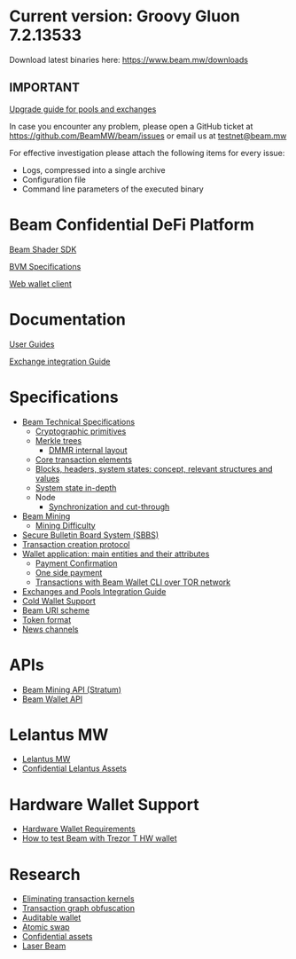 
# Current version: Groovy Gluon 7.2.13533

Download latest binaries here: https://www.beam.mw/downloads

## IMPORTANT
[Upgrade guide for pools and exchanges](https://github.com/BeamMW/beam/wiki/Beam-Fierce-Fermion-6.0-Upgrade-Guide-for-pools-and-exchanges)


In case you encounter any problem, please open a GitHub ticket at https://github.com/BeamMW/beam/issues or email us at testnet@beam.mw

For effective investigation please attach the following items for every issue:
* Logs, compressed into a single archive
* Configuration file
* Command line parameters of the executed binary

# Beam Confidential DeFi Platform 

[Beam Shader SDK](https://github.com/BeamMW/shader-sdk)

[BVM Specifications](https://github.com/BeamMW/shader-sdk/wiki/BVM-functions-for-shaders)

[Web wallet client](https://github.com/BeamMW/beam/wiki/WASM-wallet-client)

# Documentation

[User Guides](https://beam.mw/docs)

[Exchange integration Guide](https://github.com/BeamMW/beam/wiki/Exchange-Pool-integration-guide)

# Specifications

* [Beam Technical Specifications](https://github.com/beam-mw/beam/wiki/Beam-Technical-Specifications)
  * [Cryptographic primitives](https://github.com/BeamMW/beam/wiki/Cryptographic-primitives)
  * [Merkle trees](https://github.com/BeamMW/beam/wiki/Merkle-trees)
    * [DMMR internal layout](https://github.com/BeamMW/beam/wiki/DMMR-internal-layout)
  * [Core transaction elements](https://github.com/BeamMW/beam/wiki/Core-transaction-elements)
  * [Blocks, headers, system states: concept, relevant structures and values](https://github.com/BeamMW/beam/wiki/Blocks,-headers,-system-states.-Concept,-relevant-structures-and-values)
  * [System state in-depth](https://github.com/BeamMW/beam/wiki/System-state-in-depth)
  * Node
    * [Synchronization and cut-through](https://github.com/BeamMW/beam/wiki/UTXO-set,-horizons-and-cut-through)
* [Beam Mining](https://github.com/BeamMW/beam/wiki/BEAM-Mining)
  * [Mining Difficulty](https://github.com/BeamMW/beam/wiki/Mining-Difficulty)
* [Secure Bulletin Board System (SBBS)](https://github.com/BeamMW/beam/wiki/Secure-bulletin-board-system-(SBBS))
* [Transaction creation protocol](https://github.com/BeamMW/beam/wiki/Transaction-creation-protocol)
* [Wallet application: main entities and their attributes](https://github.com/BeamMW/beam/wiki/Main-wallet-entities-and-their-attributes)
   * [Payment Confirmation](https://github.com/BeamMW/beam/wiki/Payment-confirmation-(proof))
   * [One side payment](https://github.com/BeamMW/beam/wiki/One-side-payments)
   * [Transactions with Beam Wallet CLI over TOR network](https://github.com/BeamMW/beam/wiki/Transactions-with-Beam-Wallet-CLI-over-TOR-network)
*  [Exchanges and Pools Integration Guide](https://github.com/BeamMW/beam/wiki/Exchange-Pool-integration-guide)
* [Cold Wallet Support](https://github.com/BeamMW/beam/wiki/Cold-wallet-implementation)
* [Beam URI scheme](https://github.com/BeamMW/beam/wiki/Beam-URI-scheme)
* [Token format](https://github.com/BeamMW/beam/wiki/Atomic-swap-token)
* [News channels](https://github.com/BeamMW/beam/wiki/Beam-news-channels)


# APIs

* [Beam Mining API (Stratum)](https://github.com/BeamMW/beam/wiki/Beam-mining-protocol-API-(Stratum))
* [Beam Wallet API](https://github.com/BeamMW/beam/wiki/Beam-wallet-protocol-API)

# Lelantus MW

* [Lelantus MW](https://github.com/BeamMW/beam/wiki/Lelantus-MW)
* [Confidential Lelantus Assets](https://github.com/BeamMW/beam/wiki/MW-CLA)

# Hardware Wallet Support

* [Hardware Wallet Requirements](https://github.com/BeamMW/beam/wiki/HW-wallet-requirements)
* [How to test Beam with Trezor T HW wallet](https://github.com/BeamMW/beam/wiki/How-to-test-Beam-with-Trezor-wallet)

# Research

* [Eliminating transaction kernels](https://github.com/beam-mw/beam/wiki/Thoughts-about-eliminating-transaction-kernels)
* [Transaction graph obfuscation](https://github.com/beam-mw/beam/wiki/Transaction-graph-obfuscation)
* [Auditable wallet](https://github.com/beam-mw/beam/wiki/Wallet-audit)
* [Atomic swap](https://github.com/beam-mw/beam/wiki/Atomic-swap)
* [Confidential assets](https://github.com/beam-mw/beam/wiki/Confidential-assets)
* [Laser Beam](https://github.com/BeamMW/beam/wiki/Lightning-Network)

